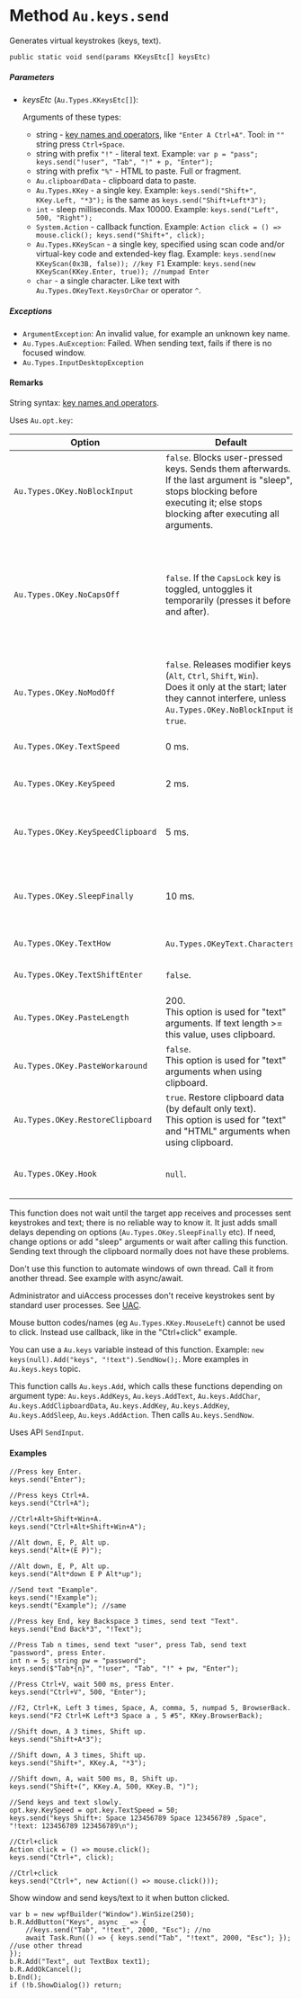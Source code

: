 # Method `Au.keys.send`

Generates virtual keystrokes (keys, text).

```
public static void send(params KKeysEtc[] keysEtc)
```

##### Parameters

- *keysEtc*  (`Au.Types.KKeysEtc[]`):

    Arguments of these types:

    - string - [key names and operators](../articles/Key%20names%20and%20operators.html), like `"Enter A Ctrl+A"`.
 Tool: in `""` string press `Ctrl+Space`.
    - string with prefix `"!"` - literal text.
 Example: `var p = "pass"; keys.send("!user", "Tab", "!" + p, "Enter");`
    - string with prefix `"%"` - HTML to paste. Full or fragment.
    - `Au.clipboardData` - clipboard data to paste.
    - `Au.Types.KKey` - a single key.
 Example: `keys.send("Shift+", KKey.Left, "*3");` is the same as `keys.send("Shift+Left*3");`
    - `int` - sleep milliseconds. Max 10000.
 Example: `keys.send("Left", 500, "Right");`
    - `System.Action` - callback function.
 Example: `Action click = () => mouse.click(); keys.send("Shift+", click);`
    - `Au.Types.KKeyScan` - a single key, specified using scan code and/or virtual-key code and extended-key flag.
 Example: `keys.send(new KKeyScan(0x3B, false)); //key F1`
 Example: `keys.send(new KKeyScan(KKey.Enter, true)); //numpad Enter`
    - `char` - a single character. Like text with `Au.Types.OKeyText.KeysOrChar` or operator `^`.

##### Exceptions

- `ArgumentException`:
    An invalid value, for example an unknown key name.
- `Au.Types.AuException`:
    Failed. When sending text, fails if there is no focused window.
- `Au.Types.InputDesktopException`

#### Remarks

String syntax: [key names and operators](../articles/Key%20names%20and%20operators.html).

Uses `Au.opt.key`:

| Option | Default | Changed |
| --- | --- | --- |
| `Au.Types.OKey.NoBlockInput` | `false`. Blocks user-pressed keys. Sends them afterwards. <br>If the last argument is "sleep", stops blocking before executing it; else stops blocking after executing all arguments. | `true`. Does not block user-pressed keys. |
| `Au.Types.OKey.NoCapsOff` | `false`. If the `CapsLock` key is toggled, untoggles it temporarily (presses it before and after). | `true`. Does not touch the `CapsLock` key. <br>Alphabetic keys of "keys" arguments can depend on `CapsLock`. Text of "text" arguments doesn't depend on `CapsLock`, unless `Au.Types.OKey.TextHow` is `KeysX`. |
| `Au.Types.OKey.NoModOff` | `false`. Releases modifier keys (`Alt`, `Ctrl`, `Shift`, `Win`). <br>Does it only at the start; later they cannot interfere, unless `Au.Types.OKey.NoBlockInput` is `true`. | `true`. Does not touch modifier keys. |
| `Au.Types.OKey.TextSpeed` | 0 ms. | 0 - 1000. Changes the speed for "text" arguments. |
| `Au.Types.OKey.KeySpeed` | 2 ms. | 0 - 1000. Changes the speed for "keys" arguments. |
| `Au.Types.OKey.KeySpeedClipboard` | 5 ms. | 0 - 1000. Changes the speed of `Ctrl+V` keys when pasting text or HTML using clipboard. |
| `Au.Types.OKey.SleepFinally` | 10 ms. | 0 - 10000. <br>Tip: to sleep finally, also can be used code like this: `keys.send("keys", 1000);`. |
| `Au.Types.OKey.TextHow` | `Au.Types.OKeyText.Characters`. | `KeysOrChar`, `KeysOrPaste` or `Paste`. |
| `Au.Types.OKey.TextShiftEnter` | `false`. | `true`. When sending text, instead of `Enter` send `Shift+Enter`. |
| `Au.Types.OKey.PasteLength` | 200. <br>This option is used for "text" arguments. If text length >= this value, uses clipboard. | >=0. |
| `Au.Types.OKey.PasteWorkaround` | `false`. <br>This option is used for "text" arguments when using clipboard. | `true`. |
| `Au.Types.OKey.RestoreClipboard` | `true`. Restore clipboard data (by default only text). <br>This option is used for "text" and "HTML" arguments when using clipboard. | `false`. Don't restore clipboard data. |
| `Au.Types.OKey.Hook` | `null`. | Callback function that can modify options depending on active window etc. |

This function does not wait until the target app receives and processes sent keystrokes and text; there is no reliable way to know it. It just adds small delays depending on options (`Au.Types.OKey.SleepFinally` etc). If need, change options or add "sleep" arguments or wait after calling this function. Sending text through the clipboard normally does not have these problems.

Don't use this function to automate windows of own thread. Call it from another thread. See example with async/await.

Administrator and uiAccess processes don't receive keystrokes sent by standard user processes. See [UAC](../articles/UAC.html).

Mouse button codes/names (eg `Au.Types.KKey.MouseLeft`) cannot be used to click. Instead use callback, like in the "Ctrl+click" example.

You can use a `Au.keys` variable instead of this function. Example: `new keys(null).Add("keys", "!text").SendNow();`. More examples in `Au.keys.keys` topic.

This function calls `Au.keys.Add`, which calls these functions depending on argument type: `Au.keys.AddKeys`, `Au.keys.AddText`, `Au.keys.AddChar`, `Au.keys.AddClipboardData`, `Au.keys.AddKey`, `Au.keys.AddKey`, `Au.keys.AddSleep`, `Au.keys.AddAction`. Then calls `Au.keys.SendNow`.

Uses API `SendInput`.

#### Examples

```
//Press key Enter.
keys.send("Enter");

//Press keys Ctrl+A.
keys.send("Ctrl+A");

//Ctrl+Alt+Shift+Win+A.
keys.send("Ctrl+Alt+Shift+Win+A");

//Alt down, E, P, Alt up.
keys.send("Alt+(E P)");

//Alt down, E, P, Alt up.
keys.send("Alt*down E P Alt*up");

//Send text "Example".
keys.send("!Example");
keys.sendt("Example"); //same

//Press key End, key Backspace 3 times, send text "Text".
keys.send("End Back*3", "!Text");

//Press Tab n times, send text "user", press Tab, send text "password", press Enter.
int n = 5; string pw = "password";
keys.send($"Tab*{n}", "!user", "Tab", "!" + pw, "Enter");

//Press Ctrl+V, wait 500 ms, press Enter.
keys.send("Ctrl+V", 500, "Enter");

//F2, Ctrl+K, Left 3 times, Space, A, comma, 5, numpad 5, BrowserBack.
keys.send("F2 Ctrl+K Left*3 Space a , 5 #5", KKey.BrowserBack);

//Shift down, A 3 times, Shift up.
keys.send("Shift+A*3");

//Shift down, A 3 times, Shift up.
keys.send("Shift+", KKey.A, "*3");

//Shift down, A, wait 500 ms, B, Shift up.
keys.send("Shift+(", KKey.A, 500, KKey.B, ")");

//Send keys and text slowly.
opt.key.KeySpeed = opt.key.TextSpeed = 50;
keys.send("keys Shift+: Space 123456789 Space 123456789 ,Space", "!text: 123456789 123456789\n");

//Ctrl+click
Action click = () => mouse.click();
keys.send("Ctrl+", click);

//Ctrl+click
keys.send("Ctrl+", new Action(() => mouse.click()));
```

Show window and send keys/text to it when button clicked.

```
var b = new wpfBuilder("Window").WinSize(250);
b.R.AddButton("Keys", async _ => {
	//keys.send("Tab", "!text", 2000, "Esc"); //no
	await Task.Run(() => { keys.send("Tab", "!text", 2000, "Esc"); }); //use other thread
});
b.R.Add("Text", out TextBox text1);
b.R.AddOkCancel();
b.End();
if (!b.ShowDialog()) return;
```
